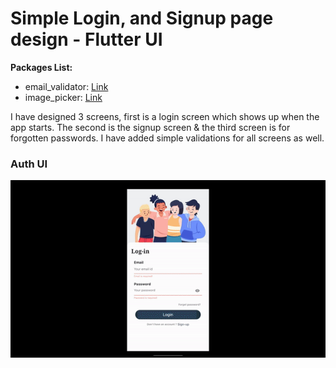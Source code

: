 # Simple Login, and Signup page design - Flutter UI

**Packages List:**

- email_validator: [Link](https://pub.dev/packages/email_validator)
- image_picker: [Link](https://pub.dev/packages/image_picker)

I have designed 3 screens, first is a login screen which shows up when the app starts. The second is the signup screen & the third screen is for forgotten passwords. I have added simple validations for all screens as well.

### Auth UI

![Preview UI](/login-signup-flutter.gif)
